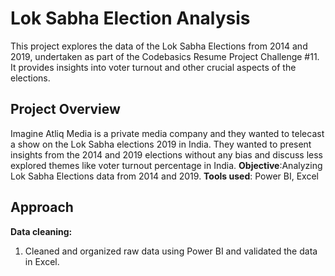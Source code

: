# Lok Sabha Election Analysis
This project explores the data of the Lok Sabha Elections from 2014 and 2019, undertaken as part of the Codebasics Resume Project Challenge #11. It provides insights into voter turnout and other crucial aspects of the elections.

## Project Overview
Imagine Atliq Media is a private media company and they wanted to telecast a show on the Lok Sabha elections 2019 in India. They wanted to present insights from the 2014 and 2019 elections without any bias and discuss less explored themes like voter turnout percentage in India.
      **Objective**:Analyzing Lok Sabha Elections data from 2014 and 2019.
      **Tools used**: Power BI, Excel

## Approach
**Data cleaning:**
 1. Cleaned and organized raw data using Power BI and validated the data in Excel.
